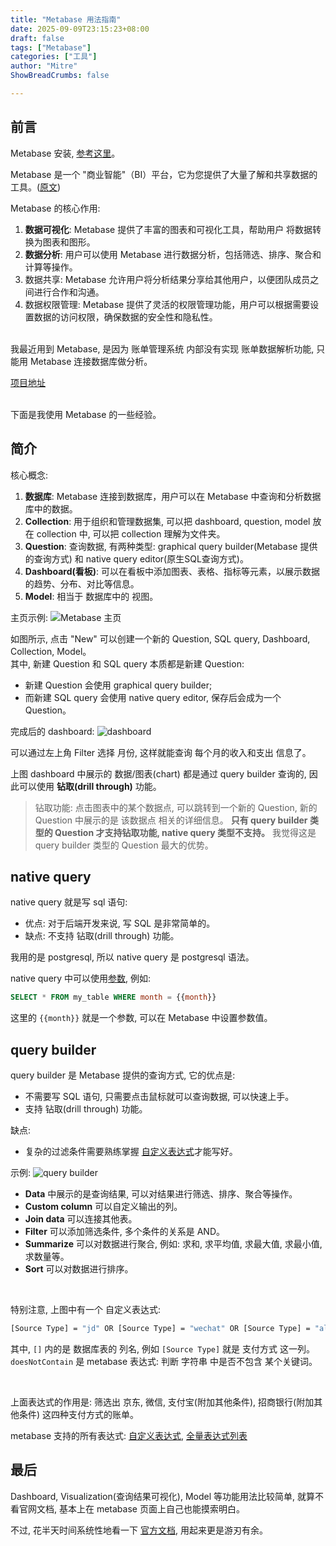 ```yaml
---
title: "Metabase 用法指南"
date: 2025-09-09T23:15:23+08:00
draft: false
tags: ["Metabase"]
categories: ["工具"]
author: "Mitre"
ShowBreadCrumbs: false

---
```


## 前言
Metabase 安装, [参考这里](https://www.metabase.com/docs/latest/installation-and-operation/start)。  

Metabase 是一个 "商业智能"（BI）平台，它为您提供了大量了解和共享数据的工具。([原文](https://www.metabase.com/learn/metabase-basics/overview/concepts))  


Metabase 的核心作用:  
1. **数据可视化**: Metabase 提供了丰富的图表和可视化工具，帮助用户 将数据转换为图表和图形。
2. **数据分析**: 用户可以使用 Metabase 进行数据分析，包括筛选、排序、聚合和计算等操作。
3. 数据共享: Metabase 允许用户将分析结果分享给其他用户，以便团队成员之间进行合作和沟通。
4. 数据权限管理: Metabase 提供了灵活的权限管理功能，用户可以根据需要设置数据的访问权限，确保数据的安全性和隐私性。

<br>
我最近用到 Metabase, 是因为 账单管理系统 内部没有实现 账单数据解析功能, 只能用 Metabase 连接数据库做分析。  

[项目地址](https://github.com/mitrecx/my-bill-2)  

<br>
下面是我使用 Metabase 的一些经验。  

## 简介

核心概念:  
1. **数据库**: Metabase 连接到数据库，用户可以在 Metabase 中查询和分析数据库中的数据。
2. **Collection**: 用于组织和管理数据集, 可以把 dashboard, question, model 放在 collection 中, 可以把 collection 理解为文件夹。
3. **Question**: 查询数据, 有两种类型: graphical query builder(Metabase 提供的查询方式) 和 native query editor(原生SQL查询方式)。
4. **Dashboard(看板)**: 可以在看板中添加图表、表格、指标等元素，以展示数据的趋势、分布、对比等信息。
5. **Model**: 相当于 数据库中的 视图。


主页示例: 
![Metabase 主页](/images/2025/P20250909-metabase.png)

如图所示, 点击 "New" 可以创建一个新的 Question, SQL query, Dashboard, Collection, Model。  
其中, 新建 Question 和 SQL query 本质都是新建 Question:  
- 新建 Question 会使用 graphical query builder; 
- 而新建 SQL query 会使用 native query editor, 保存后会成为一个 Question。


完成后的 dashboard:
![dashboard](/images/2025/P20250909-metabase-dashboard.png)

可以通过左上角 Filter 选择 月份, 这样就能查询 每个月的收入和支出 信息了。   


上图 dashboard 中展示的 数据/图表(chart) 都是通过 query builder 查询的, 因此可以使用 **钻取(drill through)** 功能。  

> 钻取功能: 点击图表中的某个数据点, 可以跳转到一个新的 Question, 新的 Question 中展示的是 该数据点 相关的详细信息。
> **只有 query builder 类型的 Question 才支持钻取功能, native query 类型不支持。**  我觉得这是 query builder 类型的 Question 最大的优势。  


## native query
native query 就是写 sql 语句: 
- 优点: 对于后端开发来说, 写 SQL 是非常简单的。
- 缺点: 不支持 钻取(drill through) 功能。

我用的是 postgresql, 所以 native query 是 postgresql 语法。  

native query 中可以使用[参数](https://www.metabase.com/docs/latest/questions/native-editor/sql-parameters), 例如:  
```sql
SELECT * FROM my_table WHERE month = {{month}}
```
这里的 `{{month}}` 就是一个参数, 可以在 Metabase 中设置参数值。




## query builder
query builder 是 Metabase 提供的查询方式, 它的优点是: 
- 不需要写 SQL 语句, 只需要点击鼠标就可以查询数据, 可以快速上手。
- 支持 钻取(drill through) 功能。

缺点:  
- 复杂的过滤条件需要熟练掌握 [自定义表达式](https://www.metabase.com/docs/latest/questions/query-builder/expressions)才能写好。  

示例: 
![query builder](/images/2025/P20250909-metabase-question.png)

- **Data** 中展示的是查询结果, 可以对结果进行筛选、排序、聚合等操作。  
- **Custom column** 可以自定义输出的列。    
- **Join data** 可以连接其他表。   
- **Filter** 可以添加筛选条件, 多个条件的关系是 AND。  
- **Summarize** 可以对数据进行聚合, 例如: 求和, 求平均值, 求最大值, 求最小值, 求数量等。  
- **Sort** 可以对数据进行排序。  

<br>

特别注意, 上图中有一个 自定义表达式:  
```sh
[Source Type] = "jd" OR [Source Type] = "wechat" OR [Source Type] = "alipay" AND [Transaction Desc] != "亲情卡-xxx" OR [Source Type] = "cmb" AND doesNotContain([Transaction Desc], "还款") AND doesNotContain([Transaction Desc], "肯特瑞") AND doesNotContain([Transaction Desc], "xxx") AND doesNotContain([Transaction Desc], "微信转账") AND doesNotContain([Transaction Desc], "京东白条")
``` 
其中, `[]` 内的是 数据库表的 列名, 例如 `[Source Type]` 就是 支付方式 这一列。   
`doesNotContain` 是 metabase 表达式: 判断 字符串 中是否不包含 某个关键词。  

<br>

上面表达式的作用是: 筛选出 京东, 微信, 支付宝(附加其他条件), 招商银行(附加其他条件) 这四种支付方式的账单。 


metabase 支持的所有表达式: [自定义表达式](https://www.metabase.com/docs/latest/questions/query-builder/expressions), [全量表达式列表](https://www.metabase.com/docs/latest/questions/query-builder/expressions-list)  



## 最后
Dashboard, Visualization(查询结果可视化), Model 等功能用法比较简单, 就算不看官网文档, 基本上在 metabase 页面上自己也能摸索明白。  

不过, 花半天时间系统性地看一下 [官方文档](https://www.metabase.com/docs/latest/), 用起来更是游刃有余。  
